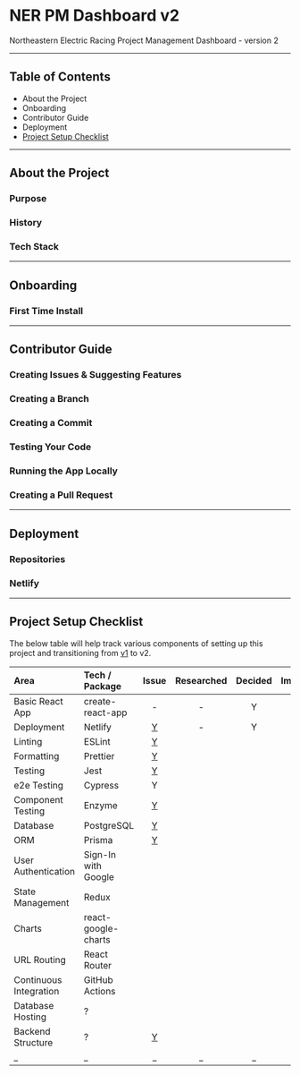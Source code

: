 # NER PM Dashboard v2

Northeastern Electric Racing Project Management Dashboard - version 2

---

## Table of Contents
- About the Project
- Onboarding
- Contributor Guide
- Deployment
- [Project Setup Checklist](https://github.com/Northeastern-Electric-Racing/PM-Dashboard-v2#project-setup-checklist)

---

## About the Project

### Purpose

### History

### Tech Stack

---

## Onboarding

### First Time Install

---

## Contributor Guide

### Creating Issues & Suggesting Features

### Creating a Branch

### Creating a Commit

### Testing Your Code

### Running the App Locally

### Creating a Pull Request

---

## Deployment

### Repositories

### Netlify

---

## Project Setup Checklist

The below table will help track various components of setting up this project and transitioning from [v1](https://github.com/Northeastern-Electric-Racing/PM-Dashboard-v1) to v2.

| Area | Tech / Package | Issue | Researched | Decided | Implemented |
| :--- | :--- | :---: | :---: | :---: | :---: |
| Basic React App | create-react-app | - | - | Y | Y |
| Deployment | Netlify | [Y](https://github.com/Northeastern-Electric-Racing/PM-Dashboard-v2/issues/1) | - | Y | Y |
| Linting | ESLint | [Y](https://github.com/Northeastern-Electric-Racing/PM-Dashboard-v2/issues/6) |  |  |  |
| Formatting | Prettier | [Y](https://github.com/Northeastern-Electric-Racing/PM-Dashboard-v2/issues/6) |  |  |  |
| Testing | Jest | [Y](https://github.com/Northeastern-Electric-Racing/PM-Dashboard-v2/issues/7) |  |  |  |
| e2e Testing | Cypress | Y |  |  |  |
| Component Testing | Enzyme | [Y](https://github.com/Northeastern-Electric-Racing/PM-Dashboard-v2/issues/16) |  |  |  |
| Database | PostgreSQL | [Y](https://github.com/Northeastern-Electric-Racing/PM-Dashboard-v2/issues/4) |  |  |  |
| ORM | Prisma | [Y](https://github.com/Northeastern-Electric-Racing/PM-Dashboard-v2/issues/2) |  |  |  |
| User Authentication | Sign-In with Google |  |  |  |  |
| State Management | Redux |  |  |  |  |
| Charts | react-google-charts |  |  |  |  |
| URL Routing | React Router |  |  |  |  |
| Continuous Integration | GitHub Actions |  |  |  |  |
| Database Hosting | ? |  |  |  |  |
| Backend Structure | ? | [Y](https://github.com/Northeastern-Electric-Racing/PM-Dashboard-v2/issues/14) |  |  |  |
| _ | _ | _ | _ | _ | _ |
